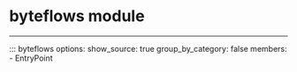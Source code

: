 # byteflows module

---

::: byteflows
    options:
      show_source: true
      group_by_category: false
      members:
        - EntryPoint
